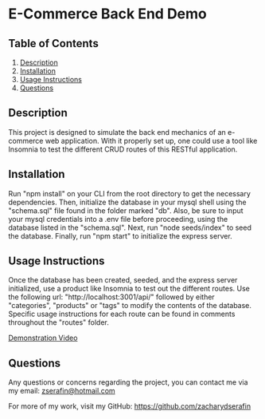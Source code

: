 # E-Commerce Back End Demo


## Table of Contents

1. [Description](#description)
2. [Installation](#install)
3. [Usage Instructions](#usage)
4. [Questions](#questions)

## <a id="description"></a>Description 

This project is designed to simulate the back end mechanics of an e-commerce web application. With it properly set up, one could use a tool like Insomnia to test the different CRUD routes of this RESTful application.

## <a id="install"></a>Installation 

Run "npm install" on your CLI from the root directory to get the necessary dependencies. Then, initialize the database in your mysql shell using the "schema.sql" file found in the folder marked "db". Also, be sure to input your mysql credentials into a .env file before proceeding, using the database listed in the "schema.sql". Next, run "node seeds/index" to seed the database. Finally, run "npm start" to initialize the express server.

## <a id="usage"></a>Usage Instructions 

Once the database has been created, seeded, and the express server initialized, use a product like Insomnia to test out the different routes. Use the following url: "http://localhost:3001/api/" followed by either "categories", "products" or "tags" to modify the contents of the database. Specific usage instructions for each route can be found in comments throughout the "routes" folder.

<a href="https://drive.google.com/file/d/1x2kPtdS8K4nEa7hqUrB5vGm2a9j4ZzTF/view">Demonstration Video</a>

## <a id="questions"></a>Questions 

Any questions or concerns regarding the project, you can contact me via my email: zserafin@hotmail.com

For more of my work, visit my GitHub: https://github.com/zacharydserafin
